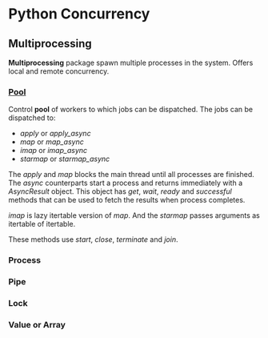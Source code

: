# Python Concurrency

## Multiprocessing

__Multiprocessing__ package spawn multiple processes in the system.
Offers local and remote concurrency.

### [Pool](https://docs.python.org/3/library/multiprocessing.html#multiprocessing.pool.Pool)
Control __pool__ of workers to which jobs can be dispatched. The jobs can be dispatched to:
 - *apply* or *apply_async*
 - *map* or *map_async*
 - *imap* or *imap_async*
 - *starmap* or *starmap_async*

The *apply* and *map* blocks the main thread until all processes are finished. The *async*
counterparts start a process and returns immediately with a *AsyncResult* object. This object has
*get*, *wait*, *ready* and *successful* methods that can be used to fetch the results when process
completes.

*imap* is lazy itertable version of *map*. And the *starmap* passes arguments as itertable of itertable.

These methods use *start*, *close*, *terminate* and *join*.

### Process


### Pipe


### Lock


### Value or Array
